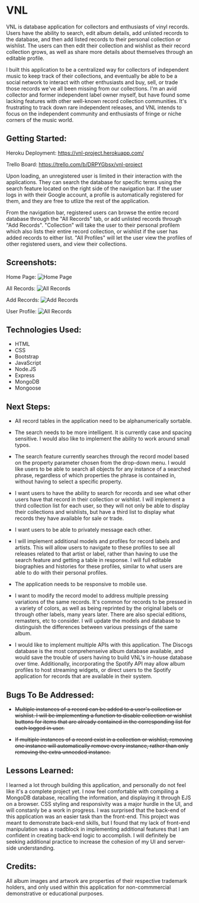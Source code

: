 # VNL
VNL is database application for collectors and enthusiasts of vinyl records.  Users have the ability to search, edit album details, add unlisted records to the database, and then add listed records to their personal collection or wishlist.  The users can then edit their collection and wishlist as their record collection grows, as well as share more details about themselves through an editable profile. 

I built this application to be a centralized way for collectors of independent music to keep track of their collections, and eventually be able to be a social network to interact with other enthusiasts and buy, sell, or trade those records we've all been missing from our collections. I'm an avid collector and former independent label owner myself, but have found some lacking features with other well-known record collection communities. It's frustrating to track down rare independent releases, and VNL intends to focus on the independent community and enthusiasts of fringe or niche corners of the music world.

## Getting Started:
Heroku Deployment: 
<https://vnl-project.herokuapp.com/>

Trello Board: 
<https://trello.com/b/DRPYGbsx/vnl-project>

Upon loading, an unregistered user is limited in their interaction with the applications.  They can search the database for specific terms using the search feature located on the right side of the navigation bar.  If the user logs in with their Google account, a profile is automatically registered for them, and they are free to utlize the rest of the application.

From the navigation bar, registered users can browse the entire record database through the "All Records" tab, or add unlisted records through "Add Records".  "Collection" will take the user to their personal profilem which also lists their entire record collection, or wishlist if the user has added records to either list.  "All Profiles" will let the user view the profiles of other registered users, and view their collections.

## Screenshots:
Home Page:
![Home Page](https://i.imgur.com/K0aXLWy.png)

All Records:
![All Records](https://i.imgur.com/KDT3NGD.png)

Add Records:
![Add Records](https://i.imgur.com/oWnKVxL.png)

User Profile:
![All Records](https://i.imgur.com/LKBq0Dz.png)

## Technologies Used:
- HTML
- CSS
- Bootstrap
- JavaScript
- Node.JS
- Express
- MongoDB
- Mongoose

## Next Steps:
- All record tables in the application need to be alphanumerically sortable.
  
- The search needs to be more intelligent.  It is currently case and spacing sensitive.  I would also like to implement the ability to work around small typos.

- The search feature currently searches through the record model based on the property parameter chosen from the drop-down menu.  I would like users to be able to search all objects for any instance of a searched phrase, regardless of which properties the phrase is contained in, without having to select a specific property.
  
- I want users to have the ability to search for records and see what other users have that record in their collection or wishlist.  I will implement a third collection list for each user, so they will not only be able to display their collections and wishlists, but have a third list to display what records they have available for sale or trade.  
  
- I want users to be able to privately message each other.

- I will implement additional models and profiles for record labels and artists.  This will allow users to navigate to these profiles to see all releases related to that artist or label, rather than having to use the search feature and getting a table in response.  I will full editable biographies and histories for these profiles, similar to what users are able to do with their personal profiles.
  
- The application needs to be responsive to mobile use.

- I want to modify the record model to address multiple pressing variations of the same records.  It's common for records to be pressed in a variety of colors, as well as being reprinted by the original labels or through other labels, many years later.  There are also special editions, remasters, etc to consider.  I will update the models and database to distinguish the differences between various pressings of the same album.

- I would like to implement multiple APIs with this application.  The Discogs database is the most comprehenseive album database available, and would save the trouble of users having to build VNL's in-house database over time.  Additionally, incorporating the Spotify API may allow album profiles to host streaming widgets, or direct users to the Spotify application for records that are available in their system.

## Bugs To Be Addressed:
- ~~Multiple instances of a record can be added to a user's collection or wishlist.  I will be implementing a function to disable collection or wishlist buttons for items that are already contained in the corresponding list for each logged in user.~~
  
- ~~If multiple instances of a record exist in a collection or wishlist, removing one instance will automatically remove every instance, rather than only removing the extra unneeded instance.~~

## Lessons Learned:
I learned a lot through building this application, and personally do not feel like it's a complete project yet.  I now feel comfortable with compiling a MongoDB database, recalling the information, and displaying it through EJS on a browser.  CSS styling and responsivity was a major hurdle in the UI, and will constanly be a work in progress.  I was surprised that the back-end of this application was an easier task than the front-end.  This project was meant to demonstrate back-end skills, but I found that my lack of front-end manipulation was a roadblock in implementing additional features that I am confident in creating back-end logic to accomplish.  I will definitely be seeking additional practice to increase the cohesion of my UI and server-side understanding. 

## Credits:
All album images and artwork are properties of their respective trademark holders, and only used within this application for non-commmercial demonstrative or educational purposes.

